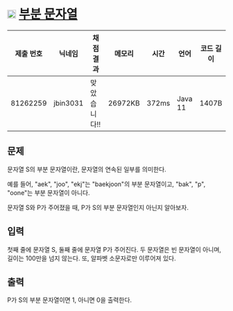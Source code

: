 # <img width="20px"  src="https://d2gd6pc034wcta.cloudfront.net/tier/4.svg" class="solvedac-tier"> [부분 문자열](https://www.acmicpc.net/problem/16916) 

| 제출 번호 | 닉네임 | 채점 결과 | 메모리 | 시간 | 언어 | 코드 길이 |
|---|---|---|---|---|---|---|
|81262259|jbin3031|맞았습니다!! |26972KB|372ms|Java 11|1407B|

## 문제
<p>문자열 S의 부분 문자열이란, 문자열의 연속된 일부를 의미한다.</p>

<p>예를 들어, "aek", "joo", "ekj"는 "baekjoon"의 부분 문자열이고, "bak", "p", "oone"는 부분 문자열이 아니다.</p>

<p>문자열 S와 P가 주어졌을 때, P가 S의 부분 문자열인지 아닌지 알아보자.</p>

## 입력
<p>첫째 줄에 문자열 S, 둘째 줄에 문자열 P가 주어진다. 두 문자열은 빈 문자열이 아니며, 길이는 100만을 넘지 않는다. 또, 알파벳 소문자로만 이루어져 있다.</p>

## 출력
<p>P가 S의 부분 문자열이면 1, 아니면 0을 출력한다.</p>


